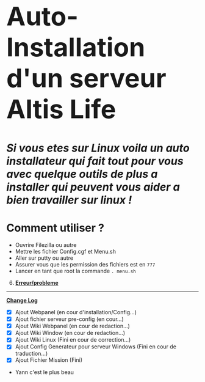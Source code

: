 <h1 style="font-size: 4.8em">Auto-Installation d'un serveur Altis Life</h1>

# *Si vous etes sur Linux voila un auto installateur qui fait tout pour vous avec quelque outils de plus a installer qui peuvent vous aider a bien travailler sur linux !*

# **Comment utiliser ?**

* Ouvrire Filezilla ou autre 
* Mettre les fichier Config.cgf et Menu.sh
* Aller sur putty ou autre
* Assurer vous que les permission des fichiers est en `777`
* Lancer en tant que root la commande `. menu.sh`





6. **[Erreur/probleme](https://github.com/KazeroG/Arma-3-Serveur-A-a-Z/wiki/Erreur)**
***

**[Change Log](https://github.com/KazeroG/Arma-3-Serveur-A-a-Z/wiki/Change-Log-Wiki)**
- [x] Ajout Webpanel (en cour d'installation/Config...)
- [x] Ajout fichier serveur pre-config (en cour...)
- [x] Ajout Wiki Webpanel (en cour de redaction...)
- [x] Ajout Wiki Window (en cour de redaction...)
- [x] Ajout Wiki Linux (Fini en cour de correction...)
- [x] Ajout Config Generateur pour serveur Windows (Fini en cour de traduction...)
- [x] Ajout Fichier Mission (Fini)
- Yann c'est le plus beau
